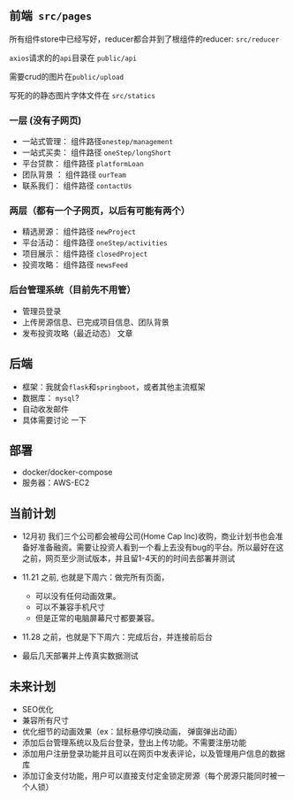 ## 前端` src/pages`

所有组件store中已经写好，reducer都合并到了根组件的reducer: `src/reducer`

`axios`请求的的`api`目录在 `public/api`

需要crud的图片在`public/upload`

写死的的静态图片字体文件在 `src/statics`

### 一层 (没有子网页)

- 一站式管理： 组件路径`onestep/management`
- 一站式买卖： 组件路径  `oneStep/longShort`
- 平台贷款： 组件路径 `platformLoan`
- 团队背景 ： 组件路径  `ourTeam`
- 联系我们： 组件路径 `contactUs`

### 两层（都有一个子网页，以后有可能有两个）

- 精选房源： 组件路径 `newProject`
- 平台活动： 组件路径 `oneStep/activities`
- 项目展示： 组件路径 `closedProject`
- 投资攻略： 组件路径 `newsFeed`

### 后台管理系统（目前先不用管）

- 管理员登录
- 上传房源信息、已完成项目信息、团队背景
- 发布投资攻略（最近动态） 文章

## 后端

- 框架：我就会`flask`和`springboot`，或者其他主流框架
- 数据库： `mysql`?
- 自动收发邮件
- 具体需要讨论 一下

## 部署

- docker/docker-compose
- 服务器：AWS-EC2

## 当前计划

- 12月初 我们三个公司都会被母公司(Home Cap Inc)收购，商业计划书也会准备好准备融资。需要让投资人看到一个看上去没有bug的平台。所以最好在这之前，网页至少测试版本，并且留1-4天的的时间去部署并测试

- 11.21 之前, 也就是下周六：做完所有页面，
  - 可以没有任何动画效果。
  - 可以不兼容手机尺寸
  - 但是正常的电脑屏幕尺寸都要兼容。
- 11.28 之前，也就是下下周六：完成后台，并连接前后台
- 最后几天部署并上传真实数据测试

## 未来计划

- SEO优化
- 兼容所有尺寸
- 优化细节的动画效果（ex：鼠标悬停切换动画， 弹窗弹出动画）
- 添加后台管理系统以及后台登录，登出上传功能。不需要注册功能
- 添加用户注册登录功能并且可以在网页中发表评论，以及管理用户信息的数据库
- 添加订金支付功能，用户可以直接支付定金锁定房源（每个房源只能同时被一个人锁）

